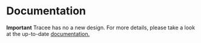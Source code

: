 # Documentation

**Important**
Tracee has no a new design.
For more details, please take a look at the up-to-date [documentation.](https://aquasecurity.github.io/tracee/latest)
